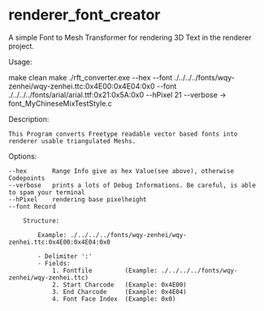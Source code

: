 # renderer_font_creator
A simple Font to Mesh Transformer for rendering 3D Text in the renderer project. 

Usage:

make clean
make
./rft_converter.exe --hex --font ./../../../fonts/wqy-zenhei/wqy-zenhei.ttc:0x4E00:0x4E04:0x0 --font ./../../../fonts/arial/arial.ttf:0x21:0x5A:0x0 --hPixel 21 --verbose
-> font_MyChineseMixTestStyle.c

Description: 

    This Program converts Freetype readable vector based fonts into renderer usable triangulated Meshs.

Options:

	--hex		Range Info give as hex Value(see above), otherwise Codepoints
	--verbose	prints a lots of Debug Informations. Be careful, is able to spam your terminal
	--hPixel	rendering base pixelheight
	--font Record
	
		Structure:
		
			Example: ./../../../fonts/wqy-zenhei/wqy-zenhei.ttc:0x4E00:0x4E04:0x0
		
			- Delimiter ':'
			- Fields:
				1. Fontfile		    (Example: ./../../../fonts/wqy-zenhei/wqy-zenhei.ttc)
				2. Start Charcode	(Example: 0x4E00)
				3. End Charcode		(Example: 0x4E04)
				4. Font Face Index	(Example: 0x0)
				
